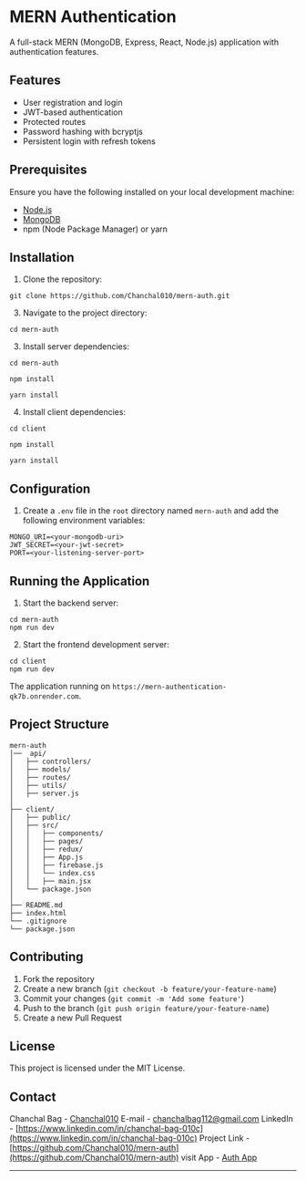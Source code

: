 
# MERN Authentication

A full-stack MERN (MongoDB, Express, React, Node.js) application with authentication features.

## Features

- User registration and login
- JWT-based authentication
- Protected routes
- Password hashing with bcryptjs
- Persistent login with refresh tokens

## Prerequisites

Ensure you have the following installed on your local development machine:

- [Node.js](https://nodejs.org/)
- [MongoDB](https://www.mongodb.com/)
- npm (Node Package Manager) or yarn

## Installation

1. Clone the repository:
```
git clone https://github.com/Chanchal010/mern-auth.git
```
3. Navigate to the project directory:
```
cd mern-auth
```
3. Install server dependencies:
```
cd mern-auth
```
```
npm install
```
```
yarn install
```
4. Install client dependencies:
```
cd client
```
```
npm install
```
```
yarn install
```
## Configuration

1. Create a `.env` file in the `root` directory named `mern-auth` and add the following environment variables:

```env
MONGO_URI=<your-mongodb-uri>
JWT_SECRET=<your-jwt-secret>
PORT=<your-listening-server-port>
```

## Running the Application

1. Start the backend server:

```
cd mern-auth
npm run dev
```

2. Start the frontend development server:

```
cd client
npm run dev
```

The application running on `https://mern-authentication-qk7b.onrender.com`.

## Project Structure

```
mern-auth
│──  api/
│   ├── controllers/
│   ├── models/
│   ├── routes/
│   ├── utils/
│   ├── server.js
│
├── client/
│   ├── public/
│   ├── src/
│   │   ├── components/
│   │   ├── pages/
│   │   ├── redux/
│   │   ├── App.js
│   │   ├── firebase.js
│   │   └── index.css
│   │   ├── main.jsx
│   └── package.json
│
├── README.md
├── index.html
└── .gitignore
└── package.json
```

## Contributing

1. Fork the repository
2. Create a new branch (`git checkout -b feature/your-feature-name`)
3. Commit your changes (`git commit -m 'Add some feature'`)
4. Push to the branch (`git push origin feature/your-feature-name`)
5. Create a new Pull Request

## License

This project is licensed under the MIT License.

## Contact
Chanchal Bag - [Chanchal010](https://github.com/Chanchal010)
E-mail - [chanchalbag112@gmail.com](chanchalbag112@gmail.com)
LinkedIn - [https://www.linkedin.com/in/chanchal-bag-010c](https://www.linkedin.com/in/chanchal-bag-010c)
Project Link - [https://github.com/Chanchal010/mern-auth](https://github.com/Chanchal010/mern-auth)
visit App - [Auth App](https://mern-authentication-qk7b.onrender.com)

---
